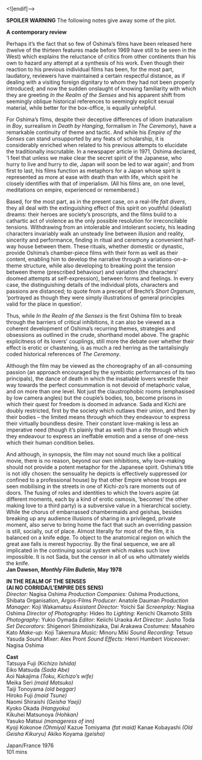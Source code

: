 
<![endif]-->

**SPOILER WARNING** The following notes give away some of the plot.

**A contemporary review**

Perhaps it’s the fact that so few of Oshima’s films have been released here (twelve of the thirteen features made before 1969 have still to be seen in the West) which explains the reluctance of critics from other continents than his own to hazard any attempt at a synthesis of his work. Even though their reaction to his previous individual films has been, for the most part, laudatory, reviewers have maintained a certain respectful distance, as if dealing with a visiting foreign dignitary to whom they had not been properly introduced; and now the sudden onslaught of knowing familiarity with which they are greeting _In the Realm of the Senses_ and his apparent shift from seemingly oblique historical references to seemingly explicit sexual material, while better for the box-office, is equally unhelpful.

For Oshima’s films, despite their deceptive differences of idiom (naturalism in _Boy_, surrealism in _Death by Hanging_, formalism in _The Ceremony_), have a remarkable continuity of theme and tactic. And while his _Empire of the Senses_ can stand unsupported by any feats of scholarship, it is considerably enriched when related to his previous attempts to elucidate the traditionally inscrutable. In a newspaper article in 1971, Oshima declared, ‘I feel that unless we make clear the secret spirit of the Japanese, who hurry to live and hurry to die, Japan will soon be led to war again’; and from first to last, his films function as metaphors for a Japan whose spirit is represented as more at ease with death than with life, which spirit he closely identifies with that of imperialism. (All his films are, on one level, meditations on empire, experienced or remembered.)

Based, for the most part, as in the present case, on a real-life _fait divers_, they all deal with the extinguishing effect of this spirit on youthful (idealist) dreams: their heroes are society’s proscripts, and the films build to a cathartic act of violence as the only possible resolution for irreconcilable tensions. Withdrawing from an intolerable and intolerant society, his leading characters invariably walk an unsteady line between illusion and reality, sincerity and performance, finding in ritual and ceremony a convenient half-way house between them. These rituals, whether domestic or dynastic, provide Oshima’s chamber-piece films with their form as well as their content, enabling him to develop the narrative through a variations-on-a-theme structure, while also developing to breaking point the tension between theme (prescribed behaviour) and variation (the characters’ doomed attempts at self-expression), between forms and feelings. In every case, the distinguishing details of the individual plots, characters and passions are distanced; to quote from a precept of Brecht’s _Short Organum_, ‘portrayed as though they were simply illustrations of general principles valid for the place in question’.

Thus, while _In the Realm of the Senses_ is the first Oshima film to break through the barriers of critical inhibitions, it can also be viewed as a coherent development of Oshima’s recurring themes, strategies and obsessions as outlined in the crude, shorthand model above. The graphic explicitness of its lovers’ couplings, still more the debate over whether their effect is erotic or chastening, is as much a red herring as the tantalisingly coded historical references of _The Ceremony_.

Although the film may be viewed as the choreography of an all-consuming passion (an approach encouraged by the symbiotic performances of its two principals), the dance of death in which the insatiable lovers wrestle their way towards the perfect consummation is not devoid of metaphoric value, and on more than one level. Not just the claustrophobic rooms (emphasised by low camera angles) but the couple’s bodies, too, become prisons in which their quest for freedom is doomed in advance. Sada and Kichi are doubly restricted, first by the society which outlaws their union, and then by their bodies – the limited means through which they endeavour to express their virtually boundless desire. Their constant love-making is less an imperative need (though it’s plainly that as well) than a rite through which they endeavour to express an ineffable emotion and a sense of one-ness which their human condition belies.

And although, in synopsis, the film may not sound much like a political movie, there is no reason, beyond our own inhibitions, why love-making should not provide a potent metaphor for the Japanese spirit. Oshima’s title is not idly chosen: the sensuality he depicts is effectively suppressed (or confined to a professional house) by that other Empire whose troops are seen mobilising in the streets in one of Kichi-zo’s rare moments out of doors. The fusing of roles and identities to which the lovers aspire (at different moments, each by a kind of erotic osmosis, ’becomes’ the other making love to a third party) is a subversive value in a hierarchical society. While the chorus of embarrassed chambermaids and geishas, besides breaking up any audience illusions of sharing in a privileged, private moment, also serve to bring home the fact that such an overriding passion is still, socially, out of place. Almost literally for most of the film, it is balanced on a knife edge. To object to the anatomical region on which the great axe falls is merest hypocrisy. By the final sequence, we are all implicated in the continuing social system which makes such love impossible. It is not Sada, but the censor in all of us who ultimately wields the knife.<br>
**Jan Dawson, _Monthly Film Bulletin_, May 1978**<br>


**IN THE REALM OF THE SENSES  
(AI NO CORRIDA/L’EMPIRE DES SENS)**<br>
_Director:_ Nagisa Oshima
_Production Companies:_ Oshima Productions, Shibata Organisation, Argos-Films
_Producer:_ Anatole Dauman
_Production Manager:_ Koji Wakamatsu
_Assistant Director:_ Yoichi Sai
_Screenplay:_ Nagisa Oshima
_Director of Photography:_ Hideo Ito
_Lighting:_ Kenichi Okamoto
_Stills Photography:_ Yukio Oymada
_Editor:_ Keiichi Uraoka
_Art Director:_ Jusho Toda
_Set Decorators:_ Shigenori Shimoishizaka, Dai Arakawa
_Costumes:_ Masahiro Kato
_Make-up:_ Koji Takemura
_Music:_ Minoru Miki
_Sound Recording:_ Tetsuo Yasuda
_Sound Mixer:_ Alex Pront
_Sound Effects:_ Henri Humbert
_Voiceover:_ Nagisa Oshima<br>

**Cast**<br>
Tatsuya Fuji _(Kichizo Ishida)_<br>
Eiko Matsuda _(Sada Abe)_<br>
Aoi Nakajima _(Toku, Kichizo’s wife)_<br>
Meika Seri _(maid Matsuko)_<br>
Taiji Tonoyama _(old beggar)_<br>
Hiroko Fuji _(maid Tsune)_<br>
Naomi Shiraishi _(Geisha Yaeji)_<br>
Kyoko Okada _(Hangyoku)_<br>
Kikuhei Matsunoya _(Hohkan)_<br>
Yasuko Matsui _(manageress of inn)_<br>
Kyoji Kokonoe _(Ohmiya)_
Kazue Tomiyama _(fat maid)_
Kanae Kobayashi _(Old Geisha Kikuryu)_
Akiko Koyama _(geisha)_<br>

Japan/France 1976<br>
101 mins<br>
<!--stackedit_data:
eyJoaXN0b3J5IjpbLTE0NDQxMDkxMDJdfQ==
-->